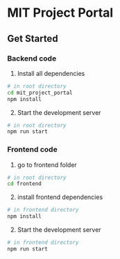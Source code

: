 # MIT Project Portal

## Get Started

### Backend code

1. Install all dependencies

```bash
# in root directory
cd mit_project_portal
npm install
```

2. Start the development server

```bash
# in root directory
npm run start
```

### Frontend code

1. go to frontend folder

```bash
# in root directory
cd frontend
```

2. install frontend dependencies

```bash
# in frontend directory
npm install
```

2. Start the development server

```bash
# in frontend directory
npm run start
```
